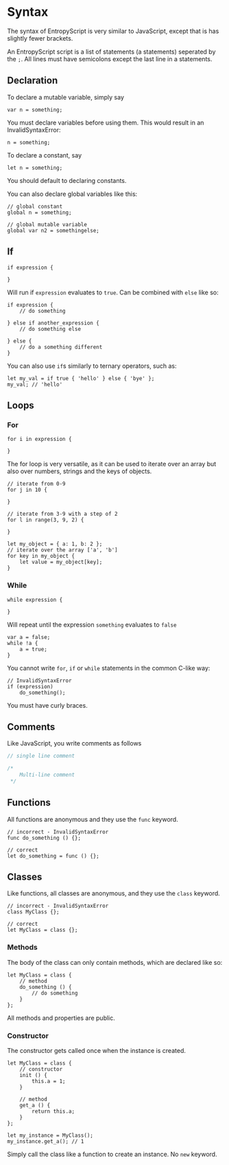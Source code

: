 # Syntax

The syntax of EntropyScript is very similar to JavaScript, except that is has slightly fewer brackets.

An EntropyScript script is a list of statements (a statements) seperated by the `;`. 
All lines must have semicolons except the last line in a statements.

## Declaration

To declare a mutable variable, simply say 
```
var n = something;
```

You must declare variables before using them.
This would result in an InvalidSyntaxError:
```
n = something;
```

To declare a constant, say
```
let n = something;
```

You should default to declaring constants.

You can also declare global variables like this:
```
// global constant
global n = something;

// global mutable variable
global var n2 = somethingelse;
```

## If

```
if expression {
	
}
```
Will run if `expression` evaluates to `true`.
Can be combined with `else` like so:

```
if expression {
	// do something
	
} else if another_expression {
	// do something else
	
} else {
    // do a something different
}
```

You can also use `if`s similarly to ternary operators, such as:
```
let my_val = if true { 'hello' } else { 'bye' };
my_val; // 'hello'
```

## Loops

### For

```
for i in expression {
    
}
```

The for loop is very versatile, as it can be used to iterate over an array but also over numbers, strings and the keys of objects.

```
// iterate from 0-9
for j in 10 {
	
}

// iterate from 3-9 with a step of 2
for l in range(3, 9, 2) {
	
}

let my_object = { a: 1, b: 2 };
// iterate over the array ['a', 'b']
for key in my_object {
	let value = my_object[key];
}
```

### While

```
while expression {
	
}
```

Will repeat until the expression `something` evaluates to `false`

```
var a = false;
while !a {
    a = true;
}
```


You cannot write `for`, `if` or `while` statements in the common C-like way:
```
// InvalidSyntaxError
if (expression) 
	do_something();
```
You must have curly braces.

## Comments

Like JavaScript, you write comments as follows
```js
// single line comment

/*
    Multi-line comment
 */
```


## Functions

All functions are anonymous and they use the `func` keyword.

```
// incorrect - InvalidSyntaxError
func do_something () {};

// correct
let do_something = func () {};
```

## Classes

Like functions, all classes are anonymous, and they use the `class` keyword.

```
// incorrect - InvalidSyntaxError
class MyClass {};

// correct
let MyClass = class {};
```

### Methods
The body of the class can only contain methods, which are declared like so:
```
let MyClass = class {
    // method
    do_something () {
        // do something
    }
};
```
All methods and properties are public.

### Constructor
The constructor gets called once when the instance is created.
```
let MyClass = class {
    // constructor 
    init () {
        this.a = 1;
    }
    
    // method
    get_a () {
        return this.a;
    }
};

let my_instance = MyClass();
my_instance.get_a(); // 1
```
Simply call the class like a function to create an instance. No `new` keyword.
